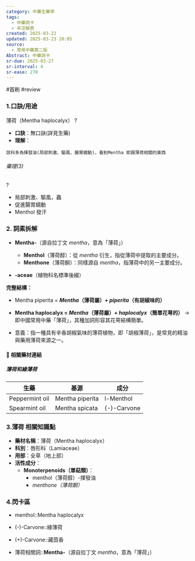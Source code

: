 ```yaml
---
category: 中藥生藥學
tags:
  - 中藥詞卡
  - 辛涼解表
created: 2025-03-22
updated: 2025-03-23 20:05
source:
  - 常用中藥第二版
Abstract: 中藥詞卡
sr-due: 2025-03-27
sr-interval: 4
sr-ease: 270
---
```

#首刷 #review
### 1.口訣/用途
薄荷（Mentha haplocalyx）
?
- **口訣**：無口訣(詳見生藥)
- **理解**：
> 
	該科多為揮發油(局部刺激、驅風、腸胃蠕動)，看到Mentha 即跟薄荷相關的東西

###### 藥理(3)
?
- 局部刺激、驅風，蟲
- 促進腸胃蠕動
- Menthol 發汗



### 2. 詞素拆解

- **Mentha-**（源自拉丁文 *mentha*，意為「薄荷」）
  - **Menthol**（薄荷醇）：從 *mentha* 衍生，指從薄荷中提取的主要成分。
  - **Menthone**（薄荷酮）：同樣源自 *mentha*，指薄荷中的另一主要成分。

- **-aceae**（植物科名標準後綴）

**完整結構：**

- Mentha piperita = ***Mentha*（薄荷屬）+ *piperita*（有胡椒味的）**
- **Mentha haplocalyx = *Mentha*（薄荷屬）+ *haplocalyx*（簡單花萼的）**
 → 即中國常用中藥「薄荷」，其種加詞形容其花萼結構簡單。

- 意義：指一種具有辛香胡椒氣味的薄荷植物，即「胡椒薄荷」，是常見的精油與藥用薄荷來源之一。





#### 📌 相關藥材連結



##### 薄荷和綠薄荷

| 生藥             | 基源              | 成分          |
| -------------- | --------------- | ----------- |
| Peppermint oil | Mentha piperita | l-Menthol   |
| Spearmint oil  | Mentha spicata  | (-)-Carvone |




### 3.薄荷 相關知識點
- **藥材名稱**：薄荷（Mentha haplocalyx）
- **科別**：唇形科（Lamiaceae）
- **用部**：全草（地上部）
- **活性成分**：
  - **Monoterpenoids（單萜類）**：
    - menthol（薄荷醇）-揮發油
    - *menthone（薄荷酮）*




### 4.閃卡區

- menthol::Mentha haplocalyx

- (-)-Carvone::綠薄荷

- (+)-Carvone::藏茴香

- 薄荷相關詞::**Mentha-**（源自拉丁文 *mentha*，意為「薄荷」）
